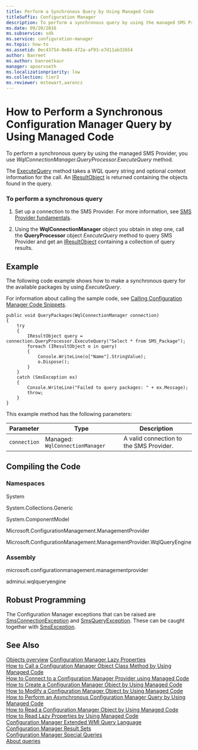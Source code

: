 ```yaml
---
title: Perform a Synchronous Query by Using Managed Code
titleSuffix: Configuration Manager
description: To perform a synchronous query by using the managed SMS Provider, you use *WqlConnectionManager.QueryProcessor.ExecuteQuery* method.
ms.date: 09/20/2016
ms.subservice: sdk
ms.service: configuration-manager
ms.topic: how-to
ms.assetid: 0ec43754-0e84-472a-af93-e7d11ab32654
author: Banreet
ms.author: banreetkaur
manager: apoorvseth
ms.localizationpriority: low
ms.collection: tier3
ms.reviewer: mstewart,aaroncz 
---
```

# How to Perform a Synchronous Configuration Manager Query by Using Managed Code
To perform a synchronous query by using the managed SMS Provider, you use *WqlConnectionManager.QueryProcessor.ExecuteQuery* method.  

 The [ExecuteQuery](/previous-versions/system-center/developer/cc146278(v=msdn.10)) method takes a WQL query string and optional context information for the call. An [IResultObject](/previous-versions/system-center/developer/cc147376(v=msdn.10)) is returned containing the objects found in the query.  

### To perform a synchronous query  

1.  Set up a connection to the SMS Provider. For more information, see [SMS Provider fundamentals](sms-provider-fundamentals.md).  

2.  Using the **WqlConnectionManager** object you obtain in step one, call the **QueryProcessor** object *ExecuteQuery* method to query SMS Provider and get an [IResultObject](/previous-versions/system-center/developer/cc147376(v=msdn.10)) containing a collection of query results.  

## Example  
 The following code example shows how to make a synchronous query for the available packages by using *ExecuteQuery*.  

 For information about calling the sample code, see [Calling Configuration Manager Code Snippets](../../../develop/core/understand/calling-code-snippets.md).  

```  
public void QueryPackages(WqlConnectionManager connection)  
{  
    try  
    {  
        IResultObject query = connection.QueryProcessor.ExecuteQuery("Select * from SMS_Package");  
        foreach (IResultObject o in query)  
        {  
            Console.WriteLine(o["Name"].StringValue);  
            o.Dispose();  
        }  
    }  
    catch (SmsException ex)  
    {  
        Console.WriteLine("Failed to query packages: " + ex.Message);  
        throw;  
    }  
}  

```  

 This example method has the following parameters:  

|Parameter|Type|Description|  
|---------------|----------|-----------------|  
|`connection`|Managed: `WqlConnectionManager`|A valid connection to the SMS Provider.|  

## Compiling the Code  

### Namespaces  
 System  

 System.Collections.Generic  

 System.ComponentModel  

 Microsoft.ConfigurationManagement.ManagementProvider  

 Microsoft.ConfigurationManagement.ManagementProvider.WqlQueryEngine  

### Assembly  
 microsoft.configurationmanagement.managementprovider  

 adminui.wqlqueryengine  

## Robust Programming  
 The Configuration Manager exceptions that can be raised are [SmsConnectionException](/previous-versions/system-center/developer/cc147431(v=msdn.10)) and [SmsQueryException](/previous-versions/system-center/developer/cc147436(v=msdn.10)). These can be caught together with [SmsException](/previous-versions/system-center/developer/cc147433(v=msdn.10)).  

## See Also  
 [Objects overview](configuration-manager-objects-overview.md)
 [Configuration Manager Lazy Properties](../../../develop/core/understand/configuration-manager-lazy-properties.md)   
 [How to Call a Configuration Manager Object Class Method by Using Managed Code](../../../develop/core/understand/how-to-call-a-configuration-manager-object-class-method-by-using-managed-code.md)   
 [How to Connect to a Configuration Manager Provider using Managed Code](../../../develop/core/understand/how-to-connect-to-an-sms-provider-by-using-managed-code.md)   
 [How to Create a Configuration Manager Object by Using Managed Code](../../../develop/core/understand/how-to-create-a-configuration-manager-object-by-using-managed-code.md)   
 [How to Modify a Configuration Manager Object by Using Managed Code](../../../develop/core/understand/how-to-modify-a-configuration-manager-object-by-using-managed-code.md)   
 [How to Perform an Asynchronous Configuration Manager Query by Using Managed Code](../../../develop/core/understand/how-to-perform-an-asynchronous-query-by-using-managed-code.md)   
 [How to Read a Configuration Manager Object by Using Managed Code](../../../develop/core/understand/how-to-read-a-configuration-manager-object-by-using-managed-code.md)   
 [How to Read Lazy Properties by Using Managed Code](../../../develop/core/understand/how-to-read-lazy-properties-by-using-managed-code.md)   
 [Configuration Manager Extended WMI Query Language](../../../develop/core/understand/extended-wmi-query-language.md)   
 [Configuration Manager Result Sets](../../../develop/core/understand/result-sets.md)   
 [Configuration Manager Special Queries](../../../develop/core/understand/special-queries.md)   
 [About queries](about-configuration-manager-queries.md)

